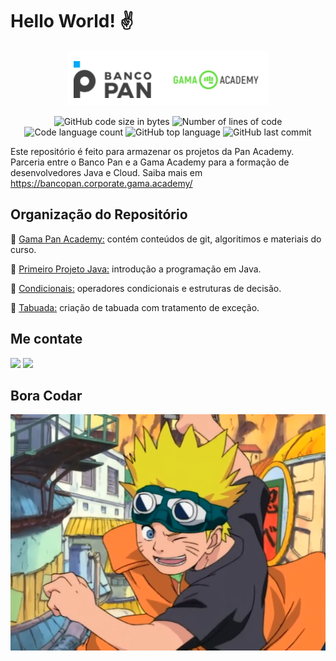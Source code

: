 # Hello World! :v:

<p align="center">
  <img alt="logo banco pan e gama academy" src="https://github.com/ldsleticia/gamaPanAcademy/blob/main/panGamaAcademy/assets/gama-pan-academy-logo.PNG" />
</p>

<p align="center">
	<img alt="GitHub code size in bytes" src="https://img.shields.io/github/languages/code-size/ldsleticia/gamaPanAcademyJavaBasico?color=" />
	<img alt="Number of lines of code" src="https://img.shields.io/tokei/lines/github/ldsleticia/gamaPanAcademyJavaBasico?color=blue" />
	<img alt="Code language count" src="https://img.shields.io/github/languages/count/ldsleticia/gamaPanAcademyJavaBasico?color=" />
	<img alt="GitHub top language" src="https://img.shields.io/github/languages/top/ldsleticia/gamaPanAcademyJavaBasico?color=blue" />
	<img alt="GitHub last commit" src="https://img.shields.io/github/last-commit/ldsleticia/gamaPanAcademyJavaBasico?color=" />
</p>


Este repositório é feito para armazenar os projetos da Pan Academy. Parceria entre o Banco Pan e a Gama Academy para a formação de desenvolvedores Java e Cloud.
Saiba mais em https://bancopan.corporate.gama.academy/

## Organização do Repositório
:open_file_folder: [Gama Pan Academy:](https://github.com/ldsleticia/gamaPanAcademyJavaBasico/tree/main/panGamaAcademy) contém conteúdos de git, algoritimos e materiais do curso.

:open_file_folder: [Primeiro Projeto Java:](https://github.com/ldsleticia/gamaPanAcademyJavaBasico/tree/main/primeiroprojetojava) introdução a programação em Java.

:open_file_folder: [Condicionais:](https://github.com/ldsleticia/gamaPanAcademyJavaBasico/tree/main/condicionais/src/br/com/panacademycondicionais) operadores condicionais e estruturas de decisão.

:open_file_folder: [Tabuada:](https://github.com/ldsleticia/gamaPanAcademyJavaBasico/tree/main/tabuada) criação de tabuada com tratamento de exceção.

## Me contate

  <a href = "mailto:lds.leticia.dos.santos@gmail.com"><img src="https://img.shields.io/badge/-Gmail-%23333?style=for-the-badge&logo=gmail&logoColor=white" target="_blank"></a>
  <a href="https://www.linkedin.com/in/let%C3%ADcia-dos-santos/" target="_blank"><img src="https://img.shields.io/badge/-LinkedIn-%230077B5?style=for-the-badge&logo=linkedin&logoColor=white" target="_blank"></a> 

## Bora Codar
<p align="center">
	<img alt="Naruto Uzumaki chegando" src="https://github.com/ldsleticia/gamaPanAcademy/blob/main/panGamaAcademy/assets/Naruto_Uzumaki.png" />
</p>
